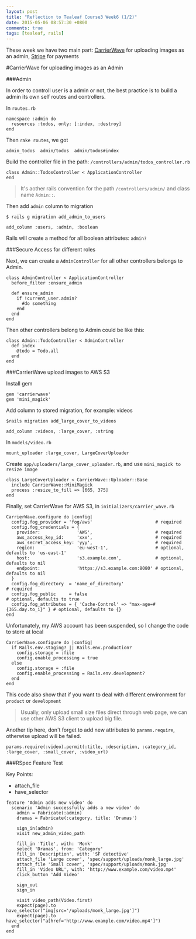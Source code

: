 ```yaml
---
layout: post
title: "Reflection to Tealeaf Course3 Week6 (1/2)"
date: 2015-05-06 08:57:30 +0800
comments: true
tags: [tealeaf, rails]
---
```


These week we have two main part: [CarrierWave][] for uploading images as an admin, [Stripe][] for payments

[CarrierWave]: https://github.com/carrierwaveuploader/carrierwave
[Stripe]: http://stripe.com

#CarrierWave for uploading images as an Admin

###Admin

In order to controll user is a admin or not, the best practice is to build a admin its own self routes and controllers.

In `routes.rb`

```
namespace :admin do
  resources :todos, only: [:index, :destroy]
end
```

Then `rake routes`, we got

```
admin_todos  admin/todos  admin/todos#index
```

Build the controller file in the path: `/controllers/admin/todos_controller.rb`

```
class Admin::TodosController < ApplicationController
end
```

> It's aother rails convention for the path `/controllers/admin/` and class name `Admin::`.

Then add `admin` column to migration

`$ rails g migration add_admin_to_users`

```
add_column :users, :admin, :boolean
```

Rails will create a method for all boolean attributes: `admin?`

###Secure Access for different roles

Next, we can create a `AdminController` for all other controllers belongs to Admin.

```
class AdminController < ApplicationController
  before_filter :ensure_admin

  def ensure_admin
    if !current_user.admin?
      #do something
    end
  end
end
```

Then other controllers belong to Admin could be like this:

```
class Admin::TodoController < AdminController
  def index
    @todo = Todo.all
  end
end
```

###CarrierWave upload images to AWS S3

Install gem

```
gem 'carrierwave'
gem 'mini_magick'
```

Add column to stored migration, for example: videos

`$rails migration add_large_cover_to_videos`


```
add_column :videos, :large_cover, :string
```

In `models/video.rb`

```
mount_uploader :large_cover, LargeCoverUploader
```

Create `app/uploaders/large_cover_uploader.rb`, and use `mini_magick to resize image`

```
class LargeCoverUploader < CarrierWave::Uploader::Base
  include CarrierWave::MiniMagick
  process :resize_to_fill => [665, 375]
end
```

Finally, set CarrierWave for AWS S3, in `initializers/carrier_wave.rb`

```
CarrierWave.configure do |config|
  config.fog_provider = 'fog/aws'                        # required
  config.fog_credentials = {
    provider:              'AWS',                        # required
    aws_access_key_id:     'xxx',                        # required
    aws_secret_access_key: 'yyy',                        # required
    region:                'eu-west-1',                  # optional, defaults to 'us-east-1'
    host:                  's3.example.com',             # optional, defaults to nil
    endpoint:              'https://s3.example.com:8080' # optional, defaults to nil
  }
  config.fog_directory  = 'name_of_directory'                          # required
  config.fog_public     = false                                        # optional, defaults to true
  config.fog_attributes = { 'Cache-Control' => "max-age=#{365.day.to_i}" } # optional, defaults to {}
end
```

Unfortunately, my AWS account has been suspended, so I change the code to store at local

```
CarrierWave.configure do |config|
  if Rails.env.staging? || Rails.env.production?
    config.storage = :file
    config.enable_processing = true
  else
    config.storage = :file
    config.enable_processing = Rails.env.development?
  end
end
```

This code also show that if you want to deal with different environment for `product` or `development`

> Usually, only upload small size files direct through web page, we can use other AWS S3 client to upload big file.

Another tip here, don't forget to add new attributes to `params.require`, otherwise upload will be failed.

```
params.require(:video).permit(:title, :description, :category_id, :large_cover, :small_cover, :video_url)
```

###RSpec Feature Test

Key Points:

- attach_file
- have_selector

```
feature 'Admin adds new video' do
  scenario 'Admin successfully adds a new video' do
    admin = Fabricate(:admin)
    dramas = Fabricate(:category, title: 'Dramas')

    sign_in(admin)
    visit new_admin_video_path

    fill_in 'Title', with: 'Monk'
    select 'Dramas', from: 'Category'
    fill_in 'Description', with: 'SF detective'
    attach_file 'Large cover', 'spec/support/uploads/monk_large.jpg'
    attach_file 'Small cover', 'spec/support/uploads/monk.jpg'
    fill_in 'Video URL', with: 'http://www.example.com/video.mp4'
    click_button 'Add Video'

    sign_out
    sign_in

    visit video_path(Video.first)
    expect(page).to have_selector("img[src='/uploads/monk_large.jpg']")
    expect(page).to have_selector("a[href='http://www.example.com/video.mp4']")
  end
end
```
